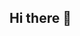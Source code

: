## Hi there 👋

<!--
**NyoYoungboy/NyoYoungboy** is a ✨ _special_ ✨ repository because its `README.md` (this file) appears on your GitHub profile.

Here are some ideas to get you started:

- Vibe coder by default 🔭 I’m currently working on ...
- 🌱 I’m currently learning ...
- 👯 I’m looking to collaborate on ...
- 🤔 I’m looking for help with ...
- 💬 Ask me about ...
- 📫 How to reach me: ...
- 😄 Pronouns: ...
- ⚡ Fun fact: ...
-->
